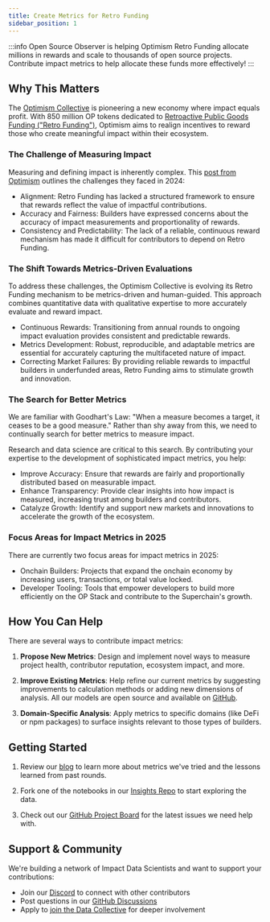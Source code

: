 ```yaml
---
title: Create Metrics for Retro Funding
sidebar_position: 1
---
```


:::info
Open Source Observer is helping Optimism Retro Funding allocate millions in rewards and scale to thousands of open source projects. Contribute impact metrics to help allocate these funds more effectively!
:::

## Why This Matters

The [Optimism Collective](https://optimism.io/vision) is pioneering a new economy where impact equals profit. With 850 million OP tokens dedicated to [Retroactive Public Goods Funding ("Retro Funding")](https://app.optimism.io/retropgf), Optimism aims to realign incentives to reward those who create meaningful impact within their ecosystem.

### The Challenge of Measuring Impact

Measuring and defining impact is inherently complex. This [post from Optimism](https://optimism.mirror.xyz/zWlA9LROAzRee5BFqbquYHawmruKzLmXbONp_hcCwE4) outlines the challenges they faced in 2024:

- Alignment: Retro Funding has lacked a structured framework to ensure that rewards reflect the value of impactful contributions.
- Accuracy and Fairness: Builders have expressed concerns about the accuracy of impact measurements and proportionality of rewards.
- Consistency and Predictability: The lack of a reliable, continuous reward mechanism has made it difficult for contributors to depend on Retro Funding.

### The Shift Towards Metrics-Driven Evaluations

To address these challenges, the Optimism Collective is evolving its Retro Funding mechanism to be metrics-driven and human-guided. This approach combines quantitative data with qualitative expertise to more accurately evaluate and reward impact.

- Continuous Rewards: Transitioning from annual rounds to ongoing impact evaluation provides consistent and predictable rewards.
- Metrics Development: Robust, reproducible, and adaptable metrics are essential for accurately capturing the multifaceted nature of impact.
- Correcting Market Failures: By providing reliable rewards to impactful builders in underfunded areas, Retro Funding aims to stimulate growth and innovation.

### The Search for Better Metrics

We are familiar with Goodhart's Law: "When a measure becomes a target, it ceases to be a good measure." Rather than shy away from this, we need to continually search for better metrics to measure impact.

Research and data science are critical to this search. By contributing your expertise to the development of sophisticated impact metrics, you help:

- Improve Accuracy: Ensure that rewards are fairly and proportionally distributed based on measurable impact.
- Enhance Transparency: Provide clear insights into how impact is measured, increasing trust among builders and contributors.
- Catalyze Growth: Identify and support new markets and innovations to accelerate the growth of the ecosystem.

### Focus Areas for Impact Metrics in 2025

There are currently two focus areas for impact metrics in 2025:

- Onchain Builders: Projects that expand the onchain economy by increasing users, transactions, or total value locked.
- Developer Tooling: Tools that empower developers to build more efficiently on the OP Stack and contribute to the Superchain's growth.

## How You Can Help

There are several ways to contribute impact metrics:

1. **Propose New Metrics**: Design and implement novel ways to measure project health, contributor reputation, ecosystem impact, and more.

2. **Improve Existing Metrics**: Help refine our current metrics by suggesting improvements to calculation methods or adding new dimensions of analysis. All our models are open source and available on [GitHub](https://github.com/opensource-observer/oso).

3. **Domain-Specific Analysis**: Apply metrics to specific domains (like DeFi or npm packages) to surface insights relevant to those types of builders.

## Getting Started

1. Review our [blog](../../../blog/tags/optimism) to learn more about metrics we've tried and the lessons learned from past rounds.

2. Fork one of the notebooks in our [Insights Repo](https://github.com/opensource-observer/insights) to start exploring the data.

3. Check out our [GitHub Project Board](https://github.com/orgs/opensource-observer/projects/3/views/14) for the latest issues we need help with.

## Support & Community

We're building a network of Impact Data Scientists and want to support your contributions:

- Join our [Discord](https://www.opensource.observer/discord) to connect with other contributors
- Post questions in our [GitHub Discussions](https://github.com/opensource-observer/oso/discussions)
- Apply to [join the Data Collective](https://www.kariba.network/) for deeper involvement

